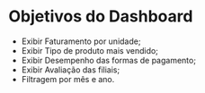 # Objetivos do Dashboard
- Exibir Faturamento por unidade;
- Exibir Tipo de produto mais vendido;
- Exibir Desempenho das formas de pagamento;
-  Exibir Avaliação das filiais;
-  Filtragem por mês e ano.
